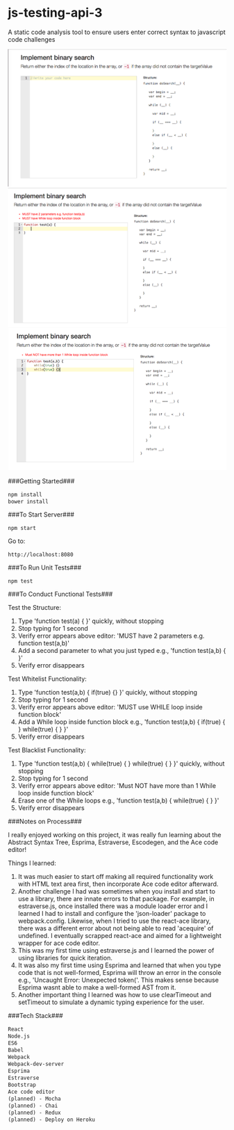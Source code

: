 # js-testing-api-3
A static code analysis tool to ensure users enter correct syntax to javascript code challenges

<span width="30px" height="30px"><img src="./public/images/screenshot1.png"></span>
<span width="30px" height="30px"><img src="./public/images/screenshot2.png"></span>
<span width="30px" height="30px"><img src="./public/images/screenshot3.png"></span>

###Getting Started###

	npm install
    bower install

###To Start Server###

    npm start

Go to:

    http://localhost:8080

###To Run Unit Tests###

    npm test

###To Conduct Functional Tests###

Test the Structure:

1. Type 'function test(a) { }' quickly, without stopping
2. Stop typing for 1 second
3. Verify error appears above editor: 'MUST have 2 parameters e.g. function test(a,b)'
4. Add a second parameter to what you just typed e.g., 'function test(a,b) { }'
5. Verify error disappears


Test Whitelist Functionality:

1. Type 'function test(a,b) { if(true) {} }' quickly, without stopping
2. Stop typing for 1 second
3. Verify error appears above editor: 'MUST use WHILE loop inside function block'
4. Add a While loop inside function block e.g., 'function test(a,b) { if(true) { } while(true) { } }'
5. Verify error disappears


Test Blacklist Functionality:

1. Type 'function test(a,b) { while(true) { } while(true) { } }' quickly, without stopping
2. Stop typing for 1 second
3. Verify error appears above editor: 'Must NOT have more than 1 While loop inside function block'
4. Erase one of the While loops e.g., 'function test(a,b) { while(true) { } }'
5. Verify error disappears

###Notes on Process###

I really enjoyed working on this project, it was really fun learning about the Abstract Syntax Tree, Esprima, Estraverse, Escodegen, and the Ace code editor!

Things I learned: 

1. It was much easier to start off making all required functionality work with HTML text area first, then incorporate Ace code editor afterward. 
2. Another challenge I had was sometimes when you install and start to use a library, there are innate errors to that package. For example, in estraverse.js, once installed 
there was a module loader error and I learned I had to install and configure the 'json-loader' package to webpack.config. Likewise, when I tried to use the react-ace library, 
there was a different error about not being able to read 'acequire' of undefined. I eventually scrapped react-ace and aimed for a lightweight wrapper for ace code editor. 
3. This was my first time using estraverse.js and I learned the power of using libraries for quick iteration. 
4. It was also my first time using Esprima and learned that when you type code that is not well-formed, Esprima will throw an error in the console e.g., 'Uncaught Error: Unexpected token('. 
This makes sense because Esprima wasnt able to make a well-formed AST from it.
5. Another important thing I learned was how to use clearTimeout and setTimeout to simulate a dynamic typing experience for the user.

###Tech Stack###

    React
    Node.js
    ES6
    Babel
    Webpack
    Webpack-dev-server
    Esprima
    Estraverse
    Bootstrap
    Ace code editor
    (planned) - Mocha
    (planned) - Chai
    (planned) - Redux
    (planned) - Deploy on Heroku
